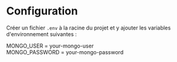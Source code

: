 # Configuration

Créer un fichier `.env` à la racine du projet et y ajouter les variables d'environnement suivantes :  

MONGO_USER = your-mongo-user  
MONGO_PASSWORD = your-mongo-password  

  

